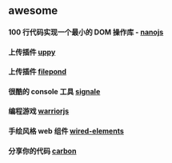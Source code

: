 ## awesome

#### 100 行代码实现一个最小的 DOM 操作库 - [nanojs](https://github.com/vladocar/nanoJS)

#### 上传插件 [uppy](https://github.com/transloadit/uppy)

#### 上传插件 [filepond](https://github.com/pqina/filepond)

#### 很酷的 console 工具 [signale](https://github.com/klauscfhq/signale)

#### 编程游戏 [warriorjs](https://github.com/olistic/warriorjs)

#### 手绘风格 web 组件 [wired-elements](https://github.com/wiredjs/wired-elements)

#### 分享你的代码 [carbon](https://github.com/dawnlabs/carbon)
